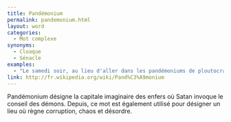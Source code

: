 ```yaml
---
title: Pandémonium
permalink: pandemonium.html
layout: word
categories:
  - Mot complexe
synonyms:
  - Cloaque
  - Sénacle
examples:
  - "Le samedi soir, au lieu d'aller dans les pandémoniums de ploutocrates concupiscents, vous feriez mieux de réviser vos maths…"
link: http://fr.wikipedia.org/wiki/Pand%C3%A9monium
---
```


Pandémonium désigne la capitale imaginaire des enfers où Satan invoque le conseil des démons. Depuis, ce mot est également utilisé pour désigner un lieu où règne corruption, chaos et désordre.

